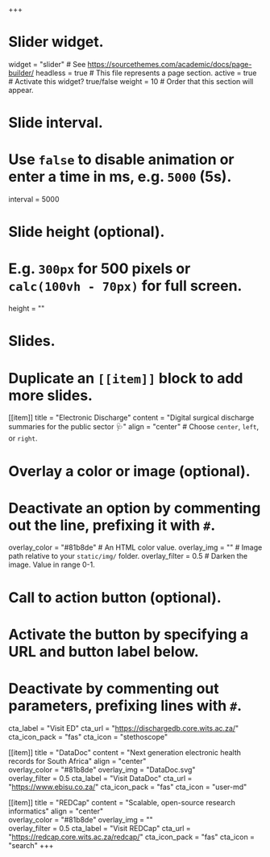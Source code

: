 +++
# Slider widget.
widget = "slider"  # See https://sourcethemes.com/academic/docs/page-builder/
headless = true  # This file represents a page section.
active = true  # Activate this widget? true/false
weight = 10  # Order that this section will appear.

# Slide interval.
# Use `false` to disable animation or enter a time in ms, e.g. `5000` (5s).
interval = 5000

# Slide height (optional).
# E.g. `300px` for 500 pixels or `calc(100vh - 70px)` for full screen.
height = ""

# Slides.
# Duplicate an `[[item]]` block to add more slides.
[[item]]
  title = "Electronic Discharge"
  content = "Digital surgical discharge summaries for the public sector :stethoscope:"
  align = "center"  # Choose `center`, `left`, or `right`.

  # Overlay a color or image (optional).
  #   Deactivate an option by commenting out the line, prefixing it with `#`.
  overlay_color = "#81b8de"  # An HTML color value.
  overlay_img = ""  # Image path relative to your `static/img/` folder.
  overlay_filter = 0.5  # Darken the image. Value in range 0-1.

  # Call to action button (optional).
  #   Activate the button by specifying a URL and button label below.
  #   Deactivate by commenting out parameters, prefixing lines with `#`.
  cta_label = "Visit ED"
  cta_url = "https://dischargedb.core.wits.ac.za/"
  cta_icon_pack = "fas"
  cta_icon = "stethoscope"
  
[[item]]
  title = "DataDoc"
  content = "Next generation electronic health records for South Africa"
  align = "center"  
  overlay_color = "#81b8de"
  overlay_img = "DataDoc.svg"  
  overlay_filter = 0.5
  cta_label = "Visit DataDoc"
  cta_url = "https://www.ebisu.co.za/"
  cta_icon_pack = "fas"
  cta_icon = "user-md"

[[item]]
  title = "REDCap"
  content = "Scalable, open-source research informatics"
  align = "center"  
  overlay_color = "#81b8de"
  overlay_img = ""  
  overlay_filter = 0.5
  cta_label = "Visit REDCap"
  cta_url = "https://redcap.core.wits.ac.za/redcap/"
  cta_icon_pack = "fas"
  cta_icon = "search"
+++

